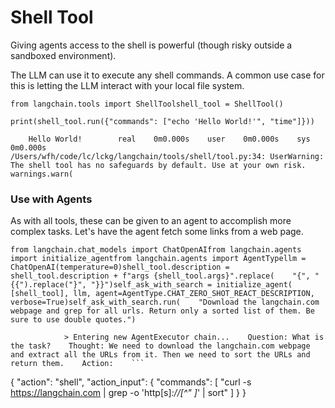 Shell Tool
==========

Giving agents access to the shell is powerful (though risky outside a sandboxed environment).

The LLM can use it to execute any shell commands. A common use case for this is letting the LLM interact with your local file system.

    from langchain.tools import ShellToolshell_tool = ShellTool()

    print(shell_tool.run({"commands": ["echo 'Hello World!'", "time"]}))

        Hello World!        real    0m0.000s    user    0m0.000s    sys 0m0.000s        /Users/wfh/code/lc/lckg/langchain/tools/shell/tool.py:34: UserWarning: The shell tool has no safeguards by default. Use at your own risk.      warnings.warn(

### Use with Agents[](#use-with-agents "Direct link to Use with Agents")

As with all tools, these can be given to an agent to accomplish more complex tasks. Let's have the agent fetch some links from a web page.

    from langchain.chat_models import ChatOpenAIfrom langchain.agents import initialize_agentfrom langchain.agents import AgentTypellm = ChatOpenAI(temperature=0)shell_tool.description = shell_tool.description + f"args {shell_tool.args}".replace(    "{", "{{").replace("}", "}}")self_ask_with_search = initialize_agent(    [shell_tool], llm, agent=AgentType.CHAT_ZERO_SHOT_REACT_DESCRIPTION, verbose=True)self_ask_with_search.run(    "Download the langchain.com webpage and grep for all urls. Return only a sorted list of them. Be sure to use double quotes.")

                > Entering new AgentExecutor chain...    Question: What is the task?    Thought: We need to download the langchain.com webpage and extract all the URLs from it. Then we need to sort the URLs and return them.    Action:    ```
{      "action": "shell",      "action_input": {        "commands": [          "curl -s https://langchain.com | grep -o 'http[s]*://[^\" ]*' | sort"        ]      }    }    
```    /Users/wfh/code/lc/lckg/langchain/tools/shell/tool.py:34: UserWarning: The shell tool has no safeguards by default. Use at your own risk.      warnings.warn(        Observation: https://blog.langchain.dev/    https://discord.gg/6adMQxSpJS    https://docs.langchain.com/docs/    https://github.com/hwchase17/chat-langchain    https://github.com/hwchase17/langchain    https://github.com/hwchase17/langchainjs    https://github.com/sullivan-sean/chat-langchainjs    https://js.langchain.com/docs/    https://python.langchain.com/en/latest/    https://twitter.com/langchainai        Thought:The URLs have been successfully extracted and sorted. We can return the list of URLs as the final answer.    Final Answer: ["https://blog.langchain.dev/", "https://discord.gg/6adMQxSpJS", "https://docs.langchain.com/docs/", "https://github.com/hwchase17/chat-langchain", "https://github.com/hwchase17/langchain", "https://github.com/hwchase17/langchainjs", "https://github.com/sullivan-sean/chat-langchainjs", "https://js.langchain.com/docs/", "https://python.langchain.com/en/latest/", "https://twitter.com/langchainai"]        > Finished chain.    '["https://blog.langchain.dev/", "https://discord.gg/6adMQxSpJS", "https://docs.langchain.com/docs/", "https://github.com/hwchase17/chat-langchain", "https://github.com/hwchase17/langchain", "https://github.com/hwchase17/langchainjs", "https://github.com/sullivan-sean/chat-langchainjs", "https://js.langchain.com/docs/", "https://python.langchain.com/en/latest/", "https://twitter.com/langchainai"]'